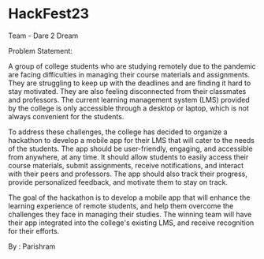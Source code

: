 # HackFest23

Team - Dare 2 Dream

Problem Statement:

A group of college students who are studying remotely due to the pandemic are facing difficulties in managing their course materials and assignments. They are struggling
to keep up with the deadlines and are finding it hard to stay motivated. They are also feeling disconnected from their classmates and professors. The current learning
management system (LMS) provided by the college is only accessible through a desktop or laptop, which is not always convenient for the students.

To address these challenges, the college has decided to organize a hackathon to develop a mobile app for their LMS that will cater to the needs of the students. The app 
should be user-friendly, engaging, and accessible from anywhere, at any time. It should allow students to easily access their course materials, submit assignments,
receive notifications, and interact with their peers and professors. The app should also track their progress, provide personalized feedback, and motivate them to stay
on track.

The goal of the hackathon is to develop a mobile app that will enhance the learning experience of remote students, and help them overcome the challenges they face in
managing their studies. The winning team will have their app integrated into the college's existing LMS, and receive recognition for their efforts.

By : Parishram 



